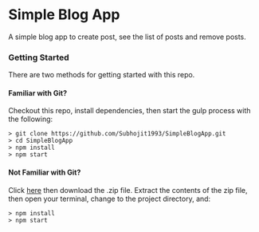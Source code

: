 # Simple Blog App

A simple blog app to create post, see the list of posts and remove posts.

### Getting Started

There are two methods for getting started with this repo.

#### Familiar with Git?
Checkout this repo, install dependencies, then start the gulp process with the following:

```
> git clone https://github.com/Subhojit1993/SimpleBlogApp.git
> cd SimpleBlogApp
> npm install
> npm start
```

#### Not Familiar with Git?
Click [here](https://github.com/Subhojit1993/SimpleBlogApp.git) then download the .zip file.  Extract the contents of the zip file, then open your terminal, change to the project directory, and:

```
> npm install
> npm start
```
